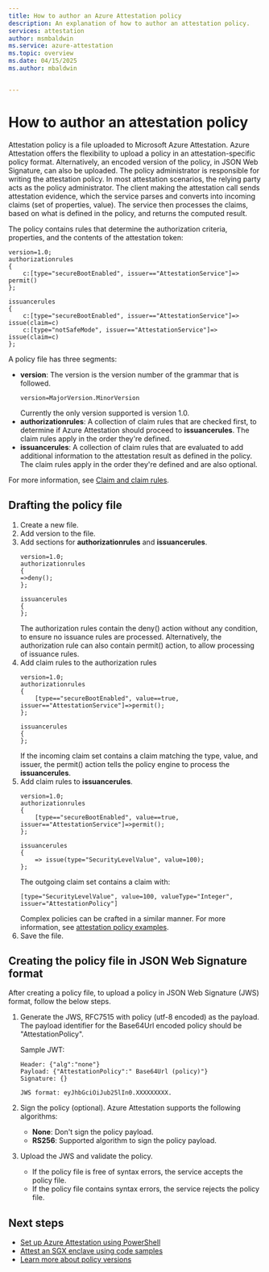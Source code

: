 ```yaml
---
title: How to author an Azure Attestation policy
description: An explanation of how to author an attestation policy.
services: attestation
author: msmbaldwin
ms.service: azure-attestation
ms.topic: overview
ms.date: 04/15/2025
ms.author: mbaldwin


---
```


# How to author an attestation policy

Attestation policy is a file uploaded to Microsoft Azure Attestation. Azure Attestation offers the flexibility to upload a policy in an attestation-specific policy format. Alternatively, an encoded version of the policy, in JSON Web Signature, can also be uploaded. The policy administrator is responsible for writing the attestation policy. In most attestation scenarios, the relying party acts as the policy administrator. The client making the attestation call sends attestation evidence, which the service parses and converts into incoming claims (set of properties, value). The service then processes the claims, based on what is defined in the policy, and returns the computed result.

The policy contains rules that determine the authorization criteria, properties, and the contents of the attestation token:

```
version=1.0;
authorizationrules
{
    c:[type="secureBootEnabled", issuer=="AttestationService"]=> permit()
};

issuancerules
{
    c:[type="secureBootEnabled", issuer=="AttestationService"]=> issue(claim=c)
    c:[type="notSafeMode", issuer=="AttestationService"]=> issue(claim=c)
};
```

A policy file has three segments:

- **version**:  The version is the version number of the grammar that is followed. 
    ```
    version=MajorVersion.MinorVersion	
    ```
    Currently the only version supported is version 1.0.
- **authorizationrules**: A collection of claim rules that are checked first, to determine if Azure Attestation should proceed to **issuancerules**. The claim rules apply in the order they're defined.
- **issuancerules**: A collection of claim rules that are evaluated to add additional information to the attestation result as defined in the policy. The claim rules apply in the order they're defined and are also optional.

For more information, see [Claim and claim rules](claim-rule-grammar.md).

## Drafting the policy file

1. Create a new file.
1. Add version to the file.
1. Add sections for **authorizationrules** and **issuancerules**.
    ```
    version=1.0;
    authorizationrules
    {
    =>deny();
    };
    
    issuancerules
    {
    };
    ```
    The authorization rules contain the deny() action without any condition, to ensure no issuance rules are processed. Alternatively, the authorization rule can also contain permit() action, to allow processing of issuance rules.
1. Add claim rules to the authorization rules
    ```
    version=1.0;
    authorizationrules
    {
        [type=="secureBootEnabled", value==true, issuer=="AttestationService"]=>permit();
    };
    
    issuancerules
    {
    };
    ```
    If the incoming claim set contains a claim matching the type, value, and issuer, the permit() action tells the policy engine to process the **issuancerules**.
1. Add claim rules to **issuancerules**.
    ```
    version=1.0;
    authorizationrules
    {
        [type=="secureBootEnabled", value==true, issuer=="AttestationService"]=>permit();
    };
    
    issuancerules
    {
        => issue(type="SecurityLevelValue", value=100);
    };
    ```
    The outgoing claim set contains a claim with:
    ```
    [type="SecurityLevelValue", value=100, valueType="Integer", issuer="AttestationPolicy"]
    ```
    Complex policies can be crafted in a similar manner. For more information, see [attestation policy examples](policy-examples.md).
1. Save the file.

## Creating the policy file in JSON Web Signature format

After creating a policy file, to upload a policy in JSON Web Signature (JWS) format, follow the below steps.

1. Generate the JWS, RFC7515 with policy (utf-8 encoded) as the payload. The payload identifier for the Base64Url encoded policy should be "AttestationPolicy".
    
    Sample JWT:
    ```
    Header: {"alg":"none"}
    Payload: {"AttestationPolicy":" Base64Url (policy)"}
    Signature: {}
  
    JWS format: eyJhbGciOiJub25lIn0.XXXXXXXXX.
    ```
1. Sign the policy (optional). Azure Attestation supports the following algorithms:
     - **None**: Don't sign the policy payload.
     - **RS256**: Supported algorithm to sign the policy payload.

1. Upload the JWS and validate the policy.
    - If the policy file is free of syntax errors, the service accepts the policy file.
    - If the policy file contains syntax errors, the service rejects the policy file.

## Next steps
- [Set up Azure Attestation using PowerShell](quickstart-powershell.md)
- [Attest an SGX enclave using code samples](/samples/browse/?expanded=azure&terms=attestation)
- [Learn more about policy versions](policy-version-1-0.md)
